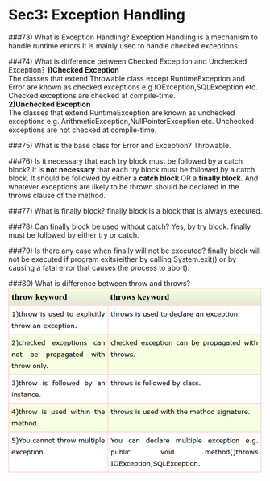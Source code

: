 # Sec3: Exception Handling
###73) What is Exception Handling?
Exception Handling is a mechanism to handle runtime errors.It is mainly used to handle checked exceptions.

###74) What is difference between Checked Exception and Unchecked Exception?
**1)Checked Exception**  
The classes that extend Throwable class except RuntimeException and Error are known as checked exceptions e.g.IOException,SQLException etc. Checked exceptions are checked at compile-time.  
**2)Unchecked Exception**   
The classes that extend RuntimeException are known as unchecked exceptions e.g. ArithmeticException,NullPointerException etc. Unchecked exceptions are not checked at compile-time.

###75) What is the base class for Error and Exception?
Throwable.


###76) Is it necessary that each try block must be followed by a catch block?
It is **not necessary** that each try block must be followed by a catch block. It should be followed by either a **catch block** OR a **finally block**. And whatever exceptions are likely to be thrown should be declared in the throws clause of the method.

###77) What is finally block?
finally block is a block that is always executed.


###78) Can finally block be used without catch?
Yes, by try block. finally must be followed by either try or catch.


###79) Is there any case when finally will not be executed?
finally block will not be executed if program exits(either by calling System.exit() or by causing a fatal error that causes the process to abort).


###80) What is difference between throw and throws?
![](sec2_22.png)













